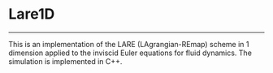 # Lare1D

---

This is an implementation of the LARE (LAgrangian-REmap) scheme in 1 dimension applied to the inviscid Euler equations for fluid dynamics. The simulation is implemented in C++.
